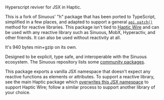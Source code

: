 Hyperscript reviver for JSX in Haptic.

This is a fork of Sinuous' "h" package that has been ported to TypeScript,
simplified in a few places, and adapted to support a general [`api.patch()`][1]
method for reactive libraries. This package isn't tied to [Haptic Wire][2] and
can be used with any reactive library such as Sinuous, MobX, Hyperactiv, and
other friends. It can also be used without reactivity at all.

It's 940 bytes min+gzip on its own.

Designed to be explicit, type safe, and interoperable with the Sinuous
ecosystem. The Sinuous repository lists some [community packages][3].

This package exports a vanilla JSX namespace that doesn't expect any reactive
functions as elements or attributes. To support a reactive library, see the main
Haptic package which [overwrites this JSX namespace][4] to support Haptic Wire;
follow a similar process to support another library of your choice.

[1]: https://github.com/heyheyhello/haptic/blob/haptic-w/src/index.ts#L26
[2]: https://github.com/heyheyhello/haptic/tree/haptic-w/src/wire
[3]: https://github.com/luwes/sinuous#community
[4]: https://github.com/heyheyhello/haptic/blob/haptic-w/src/index.ts#L42
